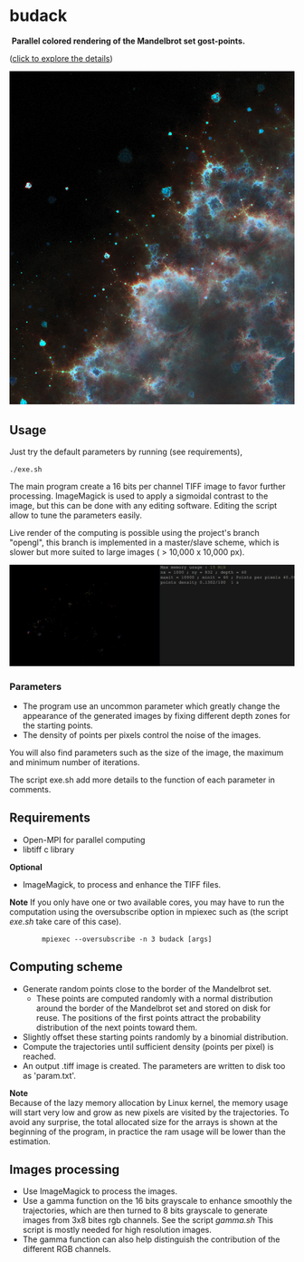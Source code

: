 # budack
 **Parallel colored rendering of the Mandelbrot set gost-points.**

([click to explore the details](https://raw.githubusercontent.com/Tugdual-G/budack/main/images_exemples/trajhd.png))

![alt text](images_examples/zoom1.png)

## Usage
Just try the default parameters by running (see requirements),

    ./exe.sh

The main program create a 16 bits per channel TIFF image to favor further processing.
ImageMagick is used to apply a sigmoidal contrast to the image, but this can be done with any editing software.
Editing the script allow to tune the parameters easily.

Live render of the computing is possible using the project's branch "opengl",
this branch is implemented in a master/slave scheme, which is slower but more suited to large images ( > 10,000 x 10,000 px).

![gif example](images_examples/live_render.gif)

### Parameters
- The program use an uncommon parameter which greatly change the appearance of the generated images by fixing different depth zones for the starting points.
- The density of points per pixels control the noise of the images. 

You will also find parameters such as the size of the image, the maximum and minimum number of iterations.

The script exe.sh add more details to the function of each parameter in comments.


## Requirements
- Open-MPI for parallel computing
- libtiff c library

**Optional**
- ImageMagick, to process and enhance the TIFF files.

**Note**
 If you only have one or two available cores, you may have to run the computation using the oversubscribe option in mpiexec such as (the script *exe.sh* take care of this case).
      
            mpiexec --oversubscribe -n 3 budack [args]
    
## Computing scheme

- Generate random points close to the border of the Mandelbrot set.
    - These points are computed randomly with a normal distribution around the border of the Mandelbrot set and stored on disk for reuse.
    The positions of the first points attract the probability distribution of the next points toward them. 
- Slightly offset these starting points randomly by a binomial distribution.
- Compute the trajectories until sufficient density (points per pixel) is reached.
- An output .tiff image is created. The parameters are written to disk too as 'param.txt'. 

**Note**   
Because of the lazy memory allocation by Linux kernel, the memory usage will start very low and grow as new pixels are visited by the trajectories. To avoid any surprise, the total allocated size for the arrays is shown at the beginning of the program, in practice the ram usage will be lower than the estimation.

## Images processing
- Use ImageMagick to process the images.
- Use a gamma function on the 16 bits grayscale to enhance smoothly the trajectories, which are then turned to 8 bits grayscale to generate images from 3x8 bites rgb channels. See the script *gamma.sh* This script is mostly needed for high resolution images. 
- The gamma function can also help distinguish the contribution of the different RGB channels.



